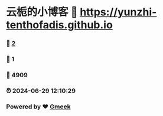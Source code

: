 # 云栀的小博客 :link: https://yunzhi-tenthofadis.github.io 
### :page_facing_up: [2](https://yunzhi-tenthofadis.github.io/tag.html) 
### :speech_balloon: 1 
### :hibiscus: 4909 
### :alarm_clock: 2024-06-29 12:10:29 
### Powered by :heart: [Gmeek](https://github.com/Meekdai/Gmeek)
